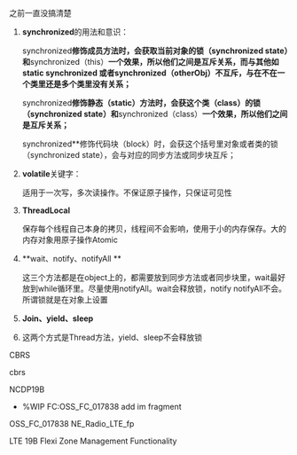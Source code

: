 之前一直没搞清楚

1. **synchronized**的用法和意识：

   synchronized**修饰成员方法时，会获取当前对象的锁（synchronized state）和**synchronized（this）**一个效果，所以他们之间是互斥关系，而与其他如static synchronized 或者synchronized（otherObj）不互斥，与在不在一个类里还是多个类里没有关系；**

   synchronized**修饰静态（static）方法时，会获这个类（class）的锁（synchronized state）和**synchronized（class）**一个效果，所以他们之间是互斥关系；**

   synchronized**修饰代码块（block）时，会获这个括号里对象或者类的锁（synchronized state），会与对应的同步方法或同步块互斥；

2. **volatile**关键字：

   适用于一次写，多次读操作。不保证原子操作，只保证可见性

3. **ThreadLocal**

   保存每个线程自己本身的拷贝，线程间不会影响，使用于小的内存保存。大的内存对象用原子操作Atomic

4. **wait、notify、notifyAll **

   这三个方法都是在object上的，都需要放到同步方法或者同步块里，wait最好放到while循环里。尽量使用notifyAll。wait会释放锁，notify notifyAll不会。所谓锁就是在对象上设置

5. **Join、yield、sleep**

6. 这两个方式是Thread方法，yield、sleep不会释放锁

CBRS

cbrs

NCDP19B



* %WIP FC:OSS_FC_017838 add im fragment

OSS_FC_017838 NE_Radio_LTE_fp

 LTE 19B Flexi Zone Management Functionality